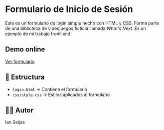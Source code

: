 # Formulario de Inicio de Sesión

Este es un formulario de login simple hecho con HTML y CSS. Forma parte de una biblioteca de videojuegos ficticia llamada *What's Next*. Es un ejemplo de mi trabajo front-end.

## Demo online
[Ver formulario](https://ianjseijas.github.io/Login-form/)

## 📁 Estructura
- `login.html` → Contiene el formulario
- `css/style.css` → Estilos aplicados al formulario

## 👨‍💻 Autor
Ian Seijas
